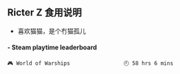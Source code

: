 ## Ricter Z 食用说明
- 喜欢猫猫，是个冇猫孤儿

<!-- steam-box start -->
#### - Steam playtime leaderboard
```text
🎮 World of Warships                 🕘 58 hrs 6 mins
```
<!-- Powered by https://github.com/YouEclipse/steam-box . -->
<!-- steam-box end -->
